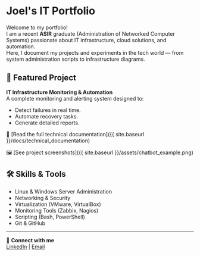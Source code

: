 # Joel's IT Portfolio

Welcome to my portfolio!  
I am a recent **ASIR** graduate (Administration of Networked Computer Systems) passionate about IT infrastructure, cloud solutions, and automation.  
Here, I document my projects and experiments in the tech world — from system administration scripts to infrastructure diagrams.

## 🚀 Featured Project
**IT Infrastructure Monitoring & Automation**  
A complete monitoring and alerting system designed to:
- Detect failures in real time.
- Automate recovery tasks.
- Generate detailed reports.

📄 [Read the full technical documentation]({{ site.baseurl }}/docs/technical_documentation)

🖼 [See project screenshots]({{ site.baseurl }}/assets/chatbot_example.png)

## 🛠 Skills & Tools
- Linux & Windows Server Administration
- Networking & Security
- Virtualization (VMware, VirtualBox)
- Monitoring Tools (Zabbix, Nagios)
- Scripting (Bash, PowerShell)
- Git & GitHub

---

💼 **Connect with me**  
[LinkedIn](https://www.linkedin.com/in/joel-gil-rodriguez-584a0b220) | [Email](mailto:joelgil365@gmail.com)
